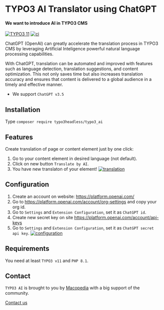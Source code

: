 # TYPO3 AI Translator using ChatGPT
#### We want to introduce AI in TYPO3 CMS


[![TYPO3 11](https://img.shields.io/badge/TYPO3-11-orange.svg)](https://get.typo3.org/version/11)
[![ci](https://github.com/TYPO3-Headless/typo3_ai/actions/workflows/ci.yml/badge.svg)](https://github.com/TYPO3-Headless/typo3_ai/actions/workflows)

ChatGPT (OpenAI) can greatly accelerate the translation process in TYPO3 CMS by leveraging Artificial Inteligence powerful natural language processing capabilities.

With ChatGPT, translation can be automated and improved with features such as language detection, translation suggestions, and content optimization.
This not only saves time but also increases translation accuracy and ensures that content is delivered to a global audience in a timely and effective manner.

- We support `ChatGPT v3.5`


## Installation
Type `composer require typo3headless/typo3_ai`

## Features
Create translation of page or content element just by one click:
1. Go to your content element in desired language (not default).
2. Click on new button `Translate by AI`.
3. You have new translaton of your element!
[![translation](https://github.com/TYPO3-Headless/typo3_ai/blob/main/Resources/Public/Image/example.png)](https://github.com/TYPO3-Headless/typo3_ai)


## Configuration
1. Create an account on website: https://platform.openai.com/
2. Go to https://platform.openai.com/account/org-settings and copy your org id.
3. Go to `Settings` and `Extension Configuration`, set it as `ChatGPT id`.
4. Create new secret key on site https://platform.openai.com/account/api-keys
5. Go to `Settings` and `Extension Configuration`, set it as `ChatGPT secret api key`.
[![configuration](https://github.com/TYPO3-Headless/typo3_ai/blob/main/Resources/Public/Image/configuration.png)](https://github.com/TYPO3-Headless/typo3_ai)

## Requirements
You need at least `TYPO3 v11` and `PHP 8.1`.
## Contact
`TYPO3 AI` is brought to you by [Macopedia](https://macopedia.com/) with a big support of the community.

[Contact us](https://macopedia.com/contact)
